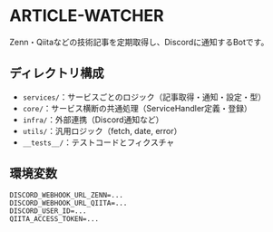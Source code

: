 # ARTICLE-WATCHER

Zenn・Qiitaなどの技術記事を定期取得し、Discordに通知するBotです。

## ディレクトリ構成

- `services/`：サービスごとのロジック（記事取得・通知・設定・型）
- `core/`：サービス横断の共通処理（ServiceHandler定義・登録）
- `infra/`：外部連携（Discord通知など）
- `utils/`：汎用ロジック（fetch, date, error）
- `__tests__/`：テストコードとフィクスチャ

## 環境変数

```env
DISCORD_WEBHOOK_URL_ZENN=...
DISCORD_WEBHOOK_URL_QIITA=...
DISCORD_USER_ID=...
QIITA_ACCESS_TOKEN=...
